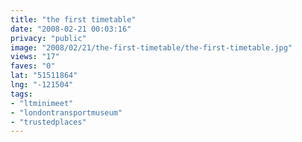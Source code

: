 ```yaml
---
title: "the first timetable"
date: "2008-02-21 00:03:16"
privacy: "public"
image: "2008/02/21/the-first-timetable/the-first-timetable.jpg"
views: "17"
faves: "0"
lat: "51511864"
lng: "-121504"
tags:
- "ltminimeet"
- "londontransportmuseum"
- "trustedplaces"
---
```


